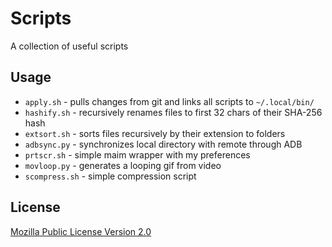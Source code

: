 # Scripts
A collection of useful scripts

## Usage
- `apply.sh` - pulls changes from git and links all scripts to `~/.local/bin/`
- `hashify.sh` - recursively renames files to first 32 chars of their SHA-256 hash
- `extsort.sh` - sorts files recursively by their extension to folders
- `adbsync.py` - synchronizes local directory with remote through ADB
- `prtscr.sh` - simple maim wrapper with my preferences
- `movloop.py` - generates a looping gif from video
- `scompress.sh` - simple compression script

## License
[Mozilla Public License Version 2.0](https://github.com/TheAirBlow/Scripts/blob/main/LICENCE)
